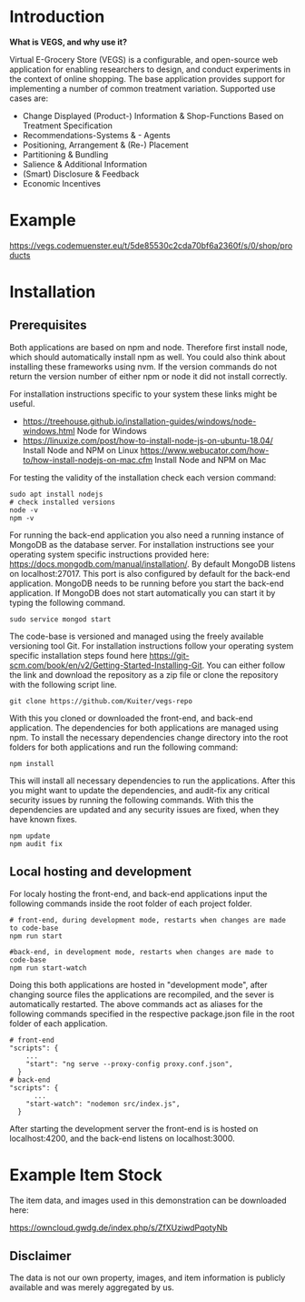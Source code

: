 # Introduction

**What is VEGS, and why use it?**

Virtual E-Grocery Store (VEGS) is a configurable, and open-source web application for enabling researchers to design, and conduct experiments in the context of online shopping. The base application provides support for implementing a number of common treatment variation. Supported use cases are:

- Change Displayed (Product-) Information \& Shop-Functions Based on Treatment Specification
- Recommendations-Systems & - Agents
- Positioning, Arrangement & (Re-) Placement
- Partitioning & Bundling
- Salience & Additional Information
- (Smart) Disclosure & Feedback
- Economic Incentives

# Example

https://vegs.codemuenster.eu/t/5de85530c2cda70bf6a2360f/s/0/shop/products

# Installation

## Prerequisites

Both applications are based on npm and node. Therefore first install node, which should automatically install npm as well. You could also think about installing these frameworks using nvm. If the version commands do not return the version number of either npm or node it did not install correctly. 

For installation instructions specific to your system these links might be useful. 


- https://treehouse.github.io/installation-guides/windows/node-windows.html Node for Windows
- https://linuxize.com/post/how-to-install-node-js-on-ubuntu-18.04/ Install Node and NPM on Linux
https://www.webucator.com/how-to/how-install-nodejs-on-mac.cfm Install Node and NPM on Mac

For testing the validity of the installation check each version command:

```
sudo apt install nodejs
# check installed versions
node -v
npm -v
```

For running the back-end application you also need a running instance of MongoDB as the database server. For installation instructions see your operating system specific instructions provided here: https://docs.mongodb.com/manual/installation/. By default MongoDB listens on localhost:27017. This port is also configured by default for the back-end application. MongoDB needs to be running before you start the back-end application. If MongoDB does not start automatically you can start it by typing the following command.

```
sudo service mongod start
```

The code-base is versioned and managed using the freely available versioning tool Git. For installation instructions follow your operating system specific installation steps found here https://git-scm.com/book/en/v2/Getting-Started-Installing-Git. You can either follow the link and download the repository as a zip file or clone the repository with the following script line.

```
git clone https://github.com/Kuiter/vegs-repo
```

With this you cloned or downloaded the front-end, and back-end application. The dependencies for both applications are managed using npm. To install the necessary dependencies change directory into the root folders for both applications and run the following command:

```
npm install
```

This will install all necessary dependencies to run the applications. After this you might want to update the dependencies, and audit-fix any critical security issues by running the following commands. With this the dependencies are updated and any security issues are fixed, when they have known fixes.

```
npm update
npm audit fix
```

## Local hosting and development

For localy hosting the front-end, and back-end applications input the following commands inside the root folder of each project folder. 

```
# front-end, during development mode, restarts when changes are made to code-base
npm run start

#back-end, in development mode, restarts when changes are made to code-base
npm run start-watch
```

Doing this both applications are hosted in "development mode", after changing source files the applications are recompiled, and the sever is automatically restarted. The above commands act as aliases for the following commands specified in the respective package.json file in the root folder of each application.

```
# front-end
"scripts": {
    ...
    "start": "ng serve --proxy-config proxy.conf.json",
  }
# back-end
"scripts": {
	  ...
    "start-watch": "nodemon src/index.js",
  } 
```

After starting the development server the front-end is is hosted on localhost:4200, and the back-end listens on localhost:3000.


# Example Item Stock

The item data, and images used in this demonstration can be downloaded here:

https://owncloud.gwdg.de/index.php/s/ZfXUziwdPqotyNb

## Disclaimer
The data is not our own property, images, and item information is publicly available and was merely aggregated by us. 
